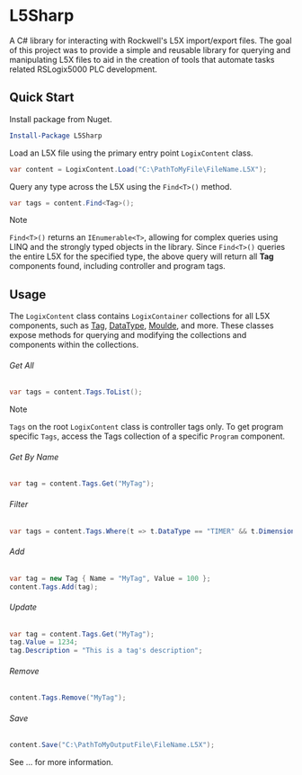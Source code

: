 # L5Sharp
A C# library for interacting with Rockwell's L5X import/export files.
The goal of this project was to provide a simple and reusable library for
querying and manipulating L5X files to aid in the creation of tools that
automate tasks related RSLogix5000 PLC development.

## Quick Start
Install package from Nuget.
```powershell
Install-Package L5Sharp
```
Load an L5X file using the primary entry point `LogixContent` class.
```c#
var content = LogixContent.Load("C:\PathToMyFile\FileName.L5X");
```
Query any type across the L5X using the `Find<T>()` method.
```csharp
var tags = content.Find<Tag>();
```
>[!NOTE]
>`Find<T>()` returns an `IEnumerable<T>`, allowing for complex queries
using LINQ and the strongly typed objects in the library. 
> Since `Find<T>()` queries the entire L5X for the specified type, the above query
> will return all **Tag** components found, including controller and program tags.

## Usage
The `LogixContent` class contains `LogixContainer` collections for all L5X components, 
such as [Tag](xref:L5Sharp.Components.Tag), [DataType](xref:L5Sharp.Components.DataType),
[Moulde](xref:L5Sharp.Components.Module), and more. 
These classes expose methods for querying and modifying the collections
and components within the collections.

###### Get All
```c# 
var tags = content.Tags.ToList();
```
>[!NOTE]
>`Tags` on the root `LogixContent` class is controller tags only.
> To get program specific `Tags`, access the Tags collection of a 
> specific `Program` component.
###### Get By Name
```c#
var tag = content.Tags.Get("MyTag");
```
###### Filter
```c#
var tags = content.Tags.Where(t => t.DataType == "TIMER" && t.Dimensions.IsEmpty && t["PRE"].Value >= 5000);
```
###### Add
```c#
var tag = new Tag { Name = "MyTag", Value = 100 };
content.Tags.Add(tag);
```
###### Update
```c#
var tag = content.Tags.Get("MyTag");
tag.Value = 1234;
tag.Description = "This is a tag's description";
```
###### Remove
```c#
content.Tags.Remove("MyTag");
```
###### Save
```c#
content.Save("C:\PathToMyOutputFile\FileName.L5X");
``` 

See ... for more information.
